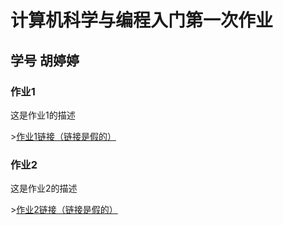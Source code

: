 <h1>计算机科学与编程入门第一次作业</h1>
<h2>学号 胡婷婷</h2>
<h3>作业1</h3>
<p>这是作业1的描述</p>
<p>><a href="https://www.pku.edu.cn/">作业1链接（链接是假的）</a></p>
<h3>作业2</h3>
<p>这是作业2的描述</p>
<p>><a href="https://www.pku.edu.cn/">作业2链接（链接是假的）</a></p>

